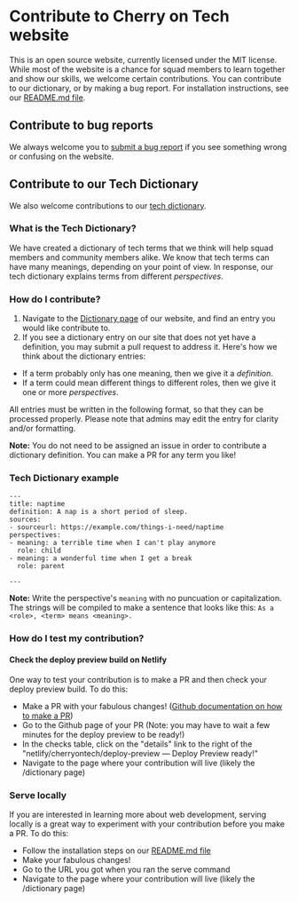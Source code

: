 # Contribute to Cherry on Tech website

This is an open source website, currently licensed under the MIT license. While most of the website is a chance for squad members to learn together and show our skills, we welcome certain contributions. You can contribute to our dictionary, or by making a bug report. For installation instructions, see our [README.md file](README.md).

## Contribute to bug reports

We always welcome you to [submit a bug report](https://github.com/cherryontech/website/issues/new?assignees=&labels=bug&template=bug_report.md&title=) if you see something wrong or confusing on the website.

## Contribute to our Tech Dictionary

We also welcome contributions to our [tech dictionary](https://cherryon.tech/dictionary).

### What is the Tech Dictionary?

We have created a dictionary of tech terms that we think will help squad members and community members alike. We know that tech terms can have many meanings, depending on your point of view. In response, our tech dictionary explains terms from different _perspectives_.

### How do I contribute?

1. Navigate to the [Dictionary page](https://cherryon.tech/dictionary/) of our website, and find an entry you would like contribute to.
1. If you see a dictionary entry on our site that does not yet have a definition, you may submit a pull request to address it. Here's how we think about the dictionary entries:

- If a term probably only has one meaning, then we give it a _definition_.
- If a term could mean different things to different roles, then we give it one or more _perspectives_.

All entries must be written in the following format, so that they can be processed properly. Please note that admins may edit the entry for clarity and/or formatting.

**Note:** You do not need to be assigned an issue in order to contribute a dictionary definition. You can make a PR for any term you like!
### Tech Dictionary example

```
---
title: naptime
definition: A nap is a short period of sleep.
sources:
- sourceurl: https://example.com/things-i-need/naptime
perspectives:
- meaning: a terrible time when I can't play anymore
  role: child
- meaning: a wonderful time when I get a break
  role: parent

---
```
**Note:** Write the perspective's `meaning` with no puncuation or capitalization. The strings will be compiled to make a sentence that looks like this: `As a <role>, <term> means <meaning>.`

### How do I test my contribution?

#### Check the deploy preview build on Netlify
One way to test your contribution is to make a PR and then check your deploy preview build. To do this:
- Make a PR with your fabulous changes! ([Github documentation on how to make a PR](https://docs.github.com/en/pull-requests/collaborating-with-pull-requests/proposing-changes-to-your-work-with-pull-requests/creating-a-pull-request))
- Go to the Github page of your PR (Note: you may have to wait a few minutes for the deploy preview to be ready!)
- In the checks table, click on the "details" link to the right of the "netlify/cherryontech/deploy-preview — Deploy Preview ready!"
- Navigate to the page where your contribution will live (likely the /dictionary page)

### Serve locally
If you are interested in learning more about web development, serving locally is a great way to experiment with your contribution before you make a PR. To do this:
- Follow the installation steps on our [README.md file](README.md)
- Make your fabulous changes!
- Go to the URL you got when you ran the serve command
- Navigate to the page where your contribution will live (likely the /dictionary page)
